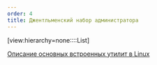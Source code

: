 ```yaml
---
order: 4
title: Джентльменский набор администратора
---
```


[view:hierarchy=none::::List]

[Описание основных встроенных утилит в Linux](https://linuxgeeks.ru/shell.htm)


